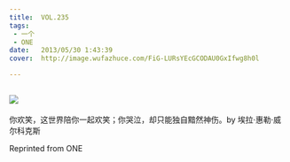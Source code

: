 ```yaml
---
title:	VOL.235
tags:
 - 一个
 - ONE
date:	2013/05/30 1:43:39
cover:	http://image.wufazhuce.com/FiG-LURsYEcGCODAU0GxIfwg8h0l

---
```

![](http://image.wufazhuce.com/FiG-LURsYEcGCODAU0GxIfwg8h0l)
---

你欢笑，这世界陪你一起欢笑；你哭泣，却只能独自黯然神伤。by 埃拉·惠勒·威尔科克斯
 
Reprinted from ONE

